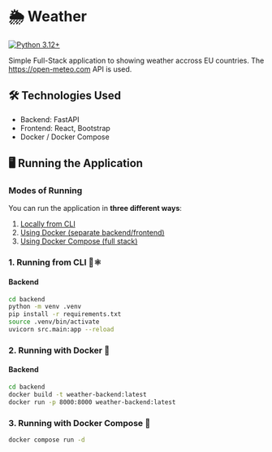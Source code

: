 # 🌦️ Weather
[![Python 3.12+](https://img.shields.io/badge/python-3.12+-blue.svg)](https://www.python.org/downloads/)

Simple Full-Stack application to showing weather accross EU countries.
The https://open-meteo.com API is used.

## 🛠️ Technologies Used

- Backend: FastAPI
- Frontend: React, Bootstrap
- Docker / Docker Compose

## 🖥️ Running the Application

### Modes of Running
You can run the application in **three different ways**:

1. [Locally from CLI](#1-running-from-cli-🐍⚛️)
2. [Using Docker (separate backend/frontend)](#2-running-with-docker-🐳)
3. [Using Docker Compose (full stack)](#3-running-with-docker-compose-🐙)

### 1. Running from CLI 🐍⚛️

#### Backend
```bash
cd backend
python -m venv .venv
pip install -r requirements.txt
source .venv/bin/activate
uvicorn src.main:app --reload
```

### 2. Running with Docker 🐳

#### Backend
```bash
cd backend
docker build -t weather-backend:latest
docker run -p 8000:8000 weather-backend:latest
```

### 3. Running with Docker Compose 🐙

```bash
docker compose run -d
```

